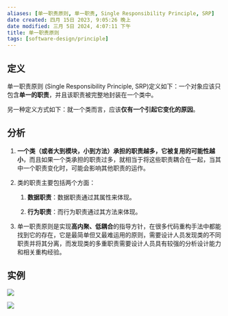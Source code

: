```yaml
---
aliases: [单一职责原则, 单一职责, Single Responsibility Principle, SRP]
date created: 四月 15日 2023, 9:05:26 晚上
date modified: 三月 5日 2024, 4:07:11 下午
title: 单一职责原则
tags: [software-design/principle]
---
```


## 定义

单一职责原则 (Single Responsibility Principle, SRP)定义如下：一个对象应该只包含**单一的职责**，并且该职责被完整地封装在一个类中。

另一种定义方式如下：就一个类而言，应该**仅有一个引起它变化的原因**。

## 分析

1.  **一个类（或者大到模块，小到方法）承担的职责越多，它被复用的可能性越小**，而且如果一个类承担的职责过多，就相当于将这些职责耦合在一起，当其中一个职责变化时，可能会影响其他职责的运作。
    
2.  类的职责主要包括两个方面：
    
    1.  **数据职责**：数据职责通过其属性来体现。
        
    2.  **行为职责**：而行为职责通过其方法来体现。
        
3.  单一职责原则是实现**高内聚、低耦合**的指导方针，在很多代码重构手法中都能找到它的存在，它是最简单但又最难运用的原则，需要设计人员发现类的不同职责并将其分离，而发现类的多重职责需要设计人员具有较强的分析设计能力和相关重构经验。

## 实例

![](https://spricoder.oss-cn-shanghai.aliyuncs.com/2021-Software-System-Design/img/lec01/4.png)

![](https://spricoder.oss-cn-shanghai.aliyuncs.com/2021-Software-System-Design/img/lec01/5.png)